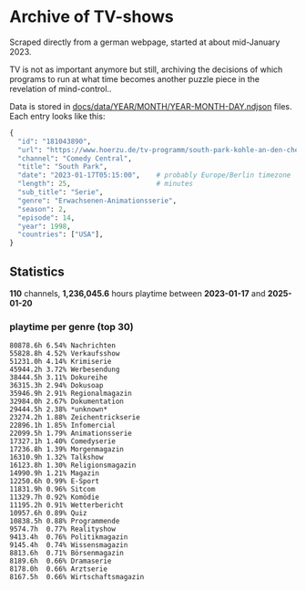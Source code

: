 # Archive of TV-shows

Scraped directly from a german webpage, started at about mid-January 2023.

TV is not as important anymore but still, archiving the decisions of which programs to run at what time
becomes another puzzle piece in the revelation of mind-control.. 

Data is stored in [docs/data/YEAR/MONTH/YEAR-MONTH-DAY.ndjson](docs/data/) files. 
Each entry looks like this:

```python
{
  "id": "181043890", 
  "url": "https://www.hoerzu.de/tv-programm/south-park-kohle-an-den-chefkoch/bid_181043890/", 
  "channel": "Comedy Central", 
  "title": "South Park", 
  "date": "2023-01-17T05:15:00",    # probably Europe/Berlin timezone 
  "length": 25,                     # minutes 
  "sub_title": "Serie", 
  "genre": "Erwachsenen-Animationsserie", 
  "season": 2, 
  "episode": 14, 
  "year": 1998, 
  "countries": ["USA"],
}
```

## Statistics

**110** channels, **1,236,045.6** hours playtime between **2023-01-17** and **2025-01-20**


### playtime per genre (top 30)

    80878.6h 6.54% Nachrichten
    55828.8h 4.52% Verkaufsshow
    51231.0h 4.14% Krimiserie
    45944.2h 3.72% Werbesendung
    38444.5h 3.11% Dokureihe
    36315.3h 2.94% Dokusoap
    35946.9h 2.91% Regionalmagazin
    32984.0h 2.67% Dokumentation
    29444.5h 2.38% *unknown*
    23274.2h 1.88% Zeichentrickserie
    22896.1h 1.85% Infomercial
    22099.5h 1.79% Animationsserie
    17327.1h 1.40% Comedyserie
    17236.8h 1.39% Morgenmagazin
    16310.9h 1.32% Talkshow
    16123.8h 1.30% Religionsmagazin
    14990.9h 1.21% Magazin
    12250.6h 0.99% E-Sport
    11831.9h 0.96% Sitcom
    11329.7h 0.92% Komödie
    11195.2h 0.91% Wetterbericht
    10957.6h 0.89% Quiz
    10838.5h 0.88% Programmende
    9574.7h  0.77% Realityshow
    9413.4h  0.76% Politikmagazin
    9145.4h  0.74% Wissensmagazin
    8813.6h  0.71% Börsenmagazin
    8189.6h  0.66% Dramaserie
    8178.0h  0.66% Arztserie
    8167.5h  0.66% Wirtschaftsmagazin
